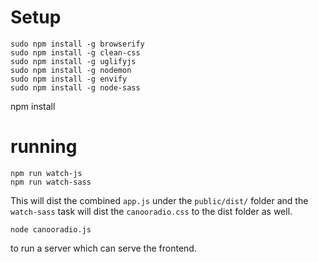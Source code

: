 
# Setup

```
sudo npm install -g browserify
sudo npm install -g clean-css
sudo npm install -g uglifyjs
sudo npm install -g nodemon
sudo npm install -g envify
sudo npm install -g node-sass
```

npm install

# running

```
npm run watch-js
npm run watch-sass
```

This will dist the combined `app.js` under the `public/dist/` folder and the `watch-sass` task will dist the `canooradio.css` to the dist folder as well. 

```
node canooradio.js
```

to run a server which can serve the frontend.


